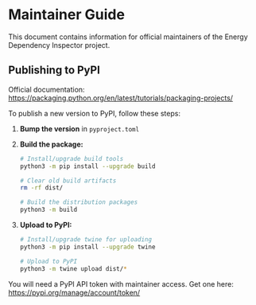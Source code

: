 # Maintainer Guide

This document contains information for official maintainers of the Energy Dependency Inspector project.

## Publishing to PyPI

Official documentation: <https://packaging.python.org/en/latest/tutorials/packaging-projects/>

To publish a new version to PyPI, follow these steps:

1. **Bump the version** in `pyproject.toml`

2. **Build the package:**

   ```sh
   # Install/upgrade build tools
   python3 -m pip install --upgrade build

   # Clear old build artifacts
   rm -rf dist/

   # Build the distribution packages
   python3 -m build
   ```

3. **Upload to PyPI:**

   ```sh
   # Install/upgrade twine for uploading
   python3 -m pip install --upgrade twine

   # Upload to PyPI
   python3 -m twine upload dist/*
   ```

You will need a PyPI API token with maintainer access. Get one here: <https://pypi.org/manage/account/token/>
